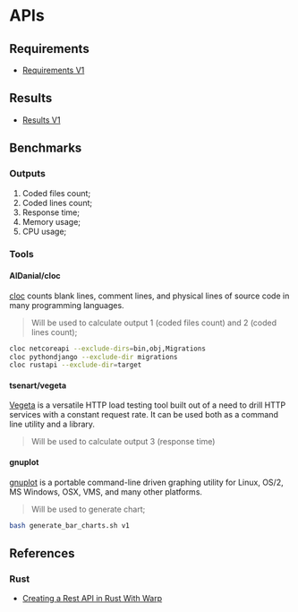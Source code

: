 # APIs

## Requirements
* [Requirements V1](docs/v1/requirements.md)

## Results
* [Results V1](docs/v1/results.md)

## Benchmarks
### Outputs 
1. Coded files count; 
2. Coded lines count; 
3. Response time; 
4. Memory usage; 
5. CPU usage;

### Tools
#### AlDanial/cloc
[cloc][cloc] counts blank lines, comment lines, and physical lines of source 
code in many programming languages.

> Will be used to calculate output 1 (coded files count) and 2 (coded lines count);

```bash
cloc netcoreapi --exclude-dirs=bin,obj,Migrations
cloc pythondjango --exclude-dir migrations
cloc rustapi --exclude-dir=target
```

#### tsenart/vegeta
[Vegeta][vegeta] is a versatile HTTP load testing tool built out of a need to
drill HTTP services with a constant request rate. It can be used both as a command line utility
and a library.
> Will be used to calculate output 3 (response time)

#### gnuplot
[gnuplot][gnuplot] is a portable command-line driven graphing utility for Linux, OS/2, MS Windows,
OSX, VMS, and many other platforms.
> Will be used to generate chart;

```bash 
bash generate_bar_charts.sh v1
```

## References
### Rust
* [Creating a Rest API in Rust With Warp][rustapi]

[rustapi]: https://blog.logrocket.com/creating-a-rest-api-in-rust-with-warp/
[cloc]: https://github.com/AlDanial/cloc
[vegeta]: https://github.com/tsenart/vegeta
[gnuplot]: http://www.gnuplot.info/